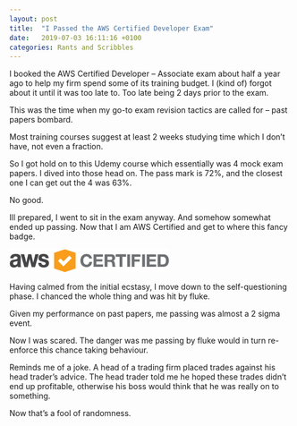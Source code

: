```yaml
---
layout: post
title:  "I Passed the AWS Certified Developer Exam"
date:   2019-07-03 16:11:16 +0100
categories: Rants and Scribbles
---
```

I booked the AWS Certified Developer – Associate exam about half a year ago to help my firm spend some of its training budget. I (kind of) forgot about it until it was too late to. Too late being 2 days prior to the exam.

<!--MORE-->

This was the time when my go-to exam revision tactics are called for – past papers bombard.

Most training courses suggest at least 2 weeks studying time which I don’t have, not even a fraction.

So I got hold on to this Udemy course which essentially was 4 mock exam papers. I dived into those head on. The pass mark is 72%, and the closest one I can get out the 4 was 63%.

No good.

Ill prepared, I went to sit in the exam anyway. And somehow somewhat ended up passing. Now that I am AWS Certified and get to where this fancy badge.

![AWS Badge](/assets/AWS_Certified_Logo_294x230_Color.png)

Having calmed from the initial ecstasy, I move down to the self-questioning phase. I chanced the whole thing and was hit by fluke.

Given my performance on past papers, me passing was almost a 2 sigma event.

Now I was scared. The danger was me passing by fluke would in turn re-enforce this chance taking behaviour.

Reminds me of a joke. A head of a trading firm placed trades against his head trader’s advice. The head trader told me he hoped these trades didn’t end up profitable, otherwise his boss would think that he was really on to something.

Now that’s a fool of randomness.

